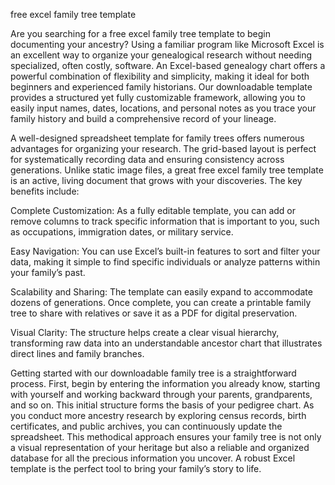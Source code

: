 free excel family tree template


Are you searching for a free excel family tree template to begin documenting your ancestry? Using a familiar program like Microsoft Excel is an excellent way to organize your genealogical research without needing specialized, often costly, software. An Excel-based genealogy chart offers a powerful combination of flexibility and simplicity, making it ideal for both beginners and experienced family historians. Our downloadable template provides a structured yet fully customizable framework, allowing you to easily input names, dates, locations, and personal notes as you trace your family history and build a comprehensive record of your lineage.



A well-designed spreadsheet template for family trees offers numerous advantages for organizing your research. The grid-based layout is perfect for systematically recording data and ensuring consistency across generations. Unlike static image files, a great free excel family tree template is an active, living document that grows with your discoveries. The key benefits include:





Complete Customization: As a fully editable template, you can add or remove columns to track specific information that is important to you, such as occupations, immigration dates, or military service.


Easy Navigation: You can use Excel’s built-in features to sort and filter your data, making it simple to find specific individuals or analyze patterns within your family’s past.


Scalability and Sharing: The template can easily expand to accommodate dozens of generations. Once complete, you can create a printable family tree to share with relatives or save it as a PDF for digital preservation.


Visual Clarity: The structure helps create a clear visual hierarchy, transforming raw data into an understandable ancestor chart that illustrates direct lines and family branches.





Getting started with our downloadable family tree is a straightforward process. First, begin by entering the information you already know, starting with yourself and working backward through your parents, grandparents, and so on. This initial structure forms the basis of your pedigree chart. As you conduct more ancestry research by exploring census records, birth certificates, and public archives, you can continuously update the spreadsheet. This methodical approach ensures your family tree is not only a visual representation of your heritage but also a reliable and organized database for all the precious information you uncover. A robust Excel template is the perfect tool to bring your family’s story to life.
